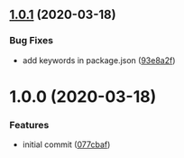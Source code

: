 ## [1.0.1](https://github.com/AndresCalimero/ts-webapp-template/compare/v1.0.0...v1.0.1) (2020-03-18)


### Bug Fixes

* add keywords in package.json ([93e8a2f](https://github.com/AndresCalimero/ts-webapp-template/commit/93e8a2f49bdac01e7d5979eee613abaf991f6a42))

# 1.0.0 (2020-03-18)


### Features

* initial commit ([077cbaf](https://github.com/AndresCalimero/ts-webapp-template/commit/077cbaf5b1d1aa57ce023965682d70731dbd8189))

